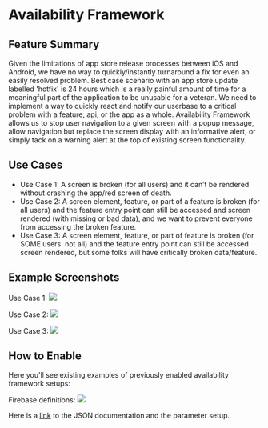 # Availability Framework

## Feature Summary

Given the limitations of app store release processes between iOS and Android, we have no way to quickly/instantly turnaround a fix for even an easily resolved problem. Best case scenario with an app store update labelled 'hotfix' is 24 hours which is a really painful amount of time for a meaningful part of the application to be unusable for a veteran. We need to implement a way to quickly react and notify our userbase to a critical problem with a feature, api, or the app as a whole. Availability Framework allows us to stop user navigation to a given screen with a popup message, allow navigation but replace the screen display with an informative alert, or simply tack on a warning alert at the top of existing screen functionality.

## Use Cases

* Use Case 1: A screen is broken (for all users) and it can’t be rendered without crashing the app/red screen of death.
* Use Case 2: A screen element, feature, or part of a feature is broken (for all users) and the feature entry point can still be accessed and screen rendered (with missing or bad data), and we want to prevent everyone from accessing the broken feature.
* Use Case 3: A screen element, feature, or part of feature is broken (for SOME users. not all) and the feature entry point can still be accessed screen rendered, but some folks will have critically broken data/feature.

## Example Screenshots

Use Case 1: ![](../../../static/img/availabilityFramework/AF-UseCase1.png)

Use Case 2: ![](../../../static/img/availabilityFramework/AF-UseCase2.png)

Use Case 3: ![](../../../static/img/availabilityFramework/AF-UseCase3.png)

## How to Enable

Here you'll see existing examples of previously enabled availability framework setups:

Firebase definitions: ![](../../../static/img/availabilityFramework/AF_in_Firebase.png)

Here is a [link](https://github.com/department-of-veterans-affairs/va.gov-team/blob/master/products/va-mobile-app/Teams/QA%20and%20Release/Policies/Process-%20Availability%20Framework.md#json-disclaimer) to the JSON documentation and the parameter setup.
